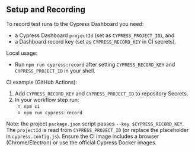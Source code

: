 Setup and Recording
-------------------

To record test runs to the Cypress Dashboard you need:

- a Cypress Dashboard `projectId` (set as `CYPRESS_PROJECT_ID`), and
- a Dashboard record key (set as `CYPRESS_RECORD_KEY` in CI secrets).

Local usage:
- Run `npm run cypress:record` after setting `CYPRESS_RECORD_KEY` and `CYPRESS_PROJECT_ID` in your shell.

CI example (GitHub Actions):

1. Add `CYPRESS_RECORD_KEY` and `CYPRESS_PROJECT_ID` to repository Secrets.
2. In your workflow step run:
   - `npm ci`
   - `npm run cypress:record`

Note: the project `package.json` script passes `--key $CYPRESS_RECORD_KEY`. The `projectId` is read from
`CYPRESS_PROJECT_ID` (or replace the placeholder in `cypress.config.js`). Ensure the CI image includes a
browser (Chrome/Electron) or use the official Cypress Docker images.

